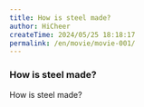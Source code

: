 ```yaml
---
title: How is steel made?
author: HiCheer
createTime: 2024/05/25 18:18:17
permalink: /en/movie/movie-001/
---
```

### How is steel made?
How is steel made?
